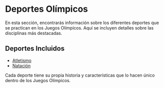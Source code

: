 # Deportes Olímpicos

En esta sección, encontrarás información sobre los diferentes deportes que se practican en los Juegos Olímpicos. Aquí se incluyen detalles sobre las disciplinas más destacadas.

## Deportes Incluidos

- [Atletismo](Atletismo.md)
- [Natación](Natación.md)

Cada deporte tiene su propia historia y características que lo hacen único dentro de los Juegos Olímpicos.

